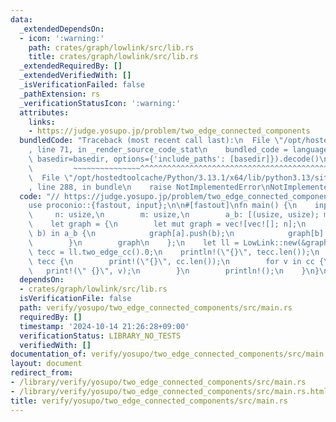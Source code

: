```yaml
---
data:
  _extendedDependsOn:
  - icon: ':warning:'
    path: crates/graph/lowlink/src/lib.rs
    title: crates/graph/lowlink/src/lib.rs
  _extendedRequiredBy: []
  _extendedVerifiedWith: []
  _isVerificationFailed: false
  _pathExtension: rs
  _verificationStatusIcon: ':warning:'
  attributes:
    links:
    - https://judge.yosupo.jp/problem/two_edge_connected_components
  bundledCode: "Traceback (most recent call last):\n  File \"/opt/hostedtoolcache/Python/3.13.1/x64/lib/python3.13/site-packages/onlinejudge_verify/documentation/build.py\"\
    , line 71, in _render_source_code_stat\n    bundled_code = language.bundle(stat.path,\
    \ basedir=basedir, options={'include_paths': [basedir]}).decode()\n          \
    \         ~~~~~~~~~~~~~~~^^^^^^^^^^^^^^^^^^^^^^^^^^^^^^^^^^^^^^^^^^^^^^^^^^^^^^^^^^^^^^^^^^\n\
    \  File \"/opt/hostedtoolcache/Python/3.13.1/x64/lib/python3.13/site-packages/onlinejudge_verify/languages/rust.py\"\
    , line 288, in bundle\n    raise NotImplementedError\nNotImplementedError\n"
  code: "// https://judge.yosupo.jp/problem/two_edge_connected_components\n\nuse lowlink::LowLink;\n\
    use proconio::{fastout, input};\n\n#[fastout]\nfn main() {\n    input! {\n   \
    \     n: usize,\n        m: usize,\n        a_b: [(usize, usize); m],\n    }\n\
    \    let graph = {\n        let mut graph = vec![vec![]; n];\n        for (a,\
    \ b) in a_b {\n            graph[a].push(b);\n            graph[b].push(a);\n\
    \        }\n        graph\n    };\n    let ll = LowLink::new(&graph);\n    let\
    \ tecc = ll.two_edge_cc().0;\n    println!(\"{}\", tecc.len());\n    for cc in\
    \ tecc {\n        print!(\"{}\", cc.len());\n        for v in cc {\n         \
    \   print!(\" {}\", v);\n        }\n        println!();\n    }\n}\n"
  dependsOn:
  - crates/graph/lowlink/src/lib.rs
  isVerificationFile: false
  path: verify/yosupo/two_edge_connected_components/src/main.rs
  requiredBy: []
  timestamp: '2024-10-14 21:26:28+09:00'
  verificationStatus: LIBRARY_NO_TESTS
  verifiedWith: []
documentation_of: verify/yosupo/two_edge_connected_components/src/main.rs
layout: document
redirect_from:
- /library/verify/yosupo/two_edge_connected_components/src/main.rs
- /library/verify/yosupo/two_edge_connected_components/src/main.rs.html
title: verify/yosupo/two_edge_connected_components/src/main.rs
---
```

